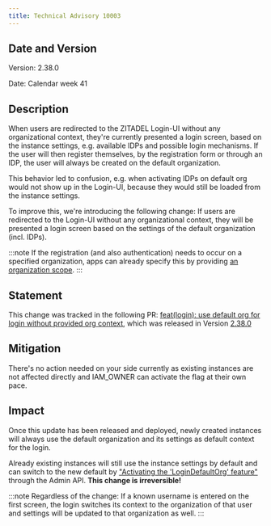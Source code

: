 ```yaml
---
title: Technical Advisory 10003
---
```


## Date and Version

Version: 2.38.0

Date: Calendar week 41

## Description

When users are redirected to the ZITADEL Login-UI without any organizational context, they're currently presented a login screen,
based on the instance settings, e.g. available IDPs and possible login mechanisms. If the user will then register themselves,
by the registration form or through an IDP, the user will always be created on the default organization.

This behavior led to confusion, e.g. when activating IDPs on default org would not show up in the Login-UI, because they would still be loaded from the instance settings.

To improve this, we're introducing the following change:
If users are redirected to the Login-UI without any organizational context, they will be presented a login screen based on the settings of the default organization (incl. IDPs).

:::note
If the registration (and also authentication) needs to occur on a specified organization, apps can already
specify this by providing [an organization scope](/docs/apis/openidoauth/scopes#reserved-scopes).
:::

## Statement

This change was tracked in the following PR:
[feat(login): use default org for login without provided org context](https://github.com/zitadel/zitadel/pull/6625), which was released in Version [2.38.0](https://github.com/zitadel/zitadel/releases/tag/v2.38.0)

## Mitigation

There's no action needed on your side currently as existing instances are not affected directly and IAM_OWNER can activate the flag at their own pace.

## Impact

Once this update has been released and deployed, newly created instances will always use the default organization and its settings as default context for the login.

Already existing instances will still use the instance settings by default and can switch to the new default by ["Activating the 'LoginDefaultOrg' feature"](/docs/apis/resources/admin/admin-service-activate-feature-login-default-org) through the Admin API.
**This change is irreversible!**

:::note
Regardless of the change:
If a known username is entered on the first screen, the login switches its context to the organization of that user and settings will be updated to that organization as well.
:::